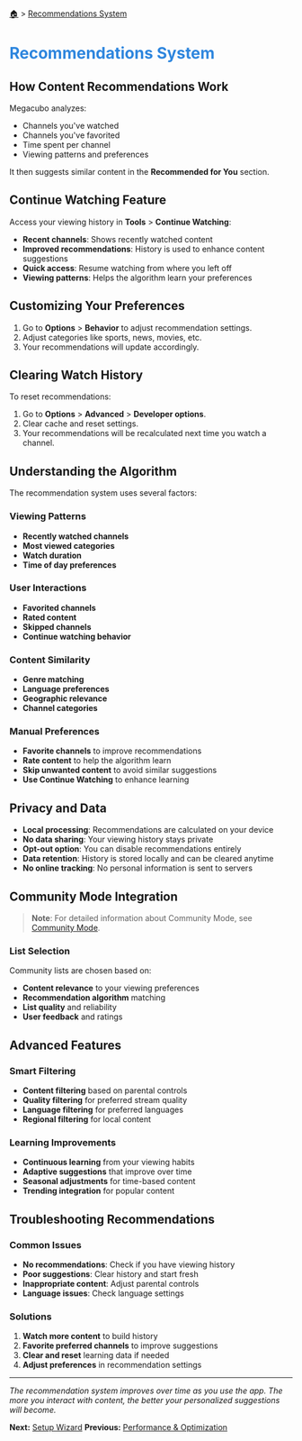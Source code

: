<!-- docs/recommendations.md -->

[🏠](/README.md) > [Recommendations System](recommendations.md)

# <span style="color: #2e86de;">Recommendations System</span>

## How Content Recommendations Work

Megacubo analyzes:

- Channels you've watched
- Channels you've favorited
- Time spent per channel
- Viewing patterns and preferences

It then suggests similar content in the **Recommended for You** section.

## Continue Watching Feature

Access your viewing history in **Tools** > **Continue Watching**:

- **Recent channels**: Shows recently watched content
- **Improved recommendations**: History is used to enhance content suggestions
- **Quick access**: Resume watching from where you left off
- **Viewing patterns**: Helps the algorithm learn your preferences

## Customizing Your Preferences

1. Go to **Options** > **Behavior** to adjust recommendation settings.
2. Adjust categories like sports, news, movies, etc.
3. Your recommendations will update accordingly.

## Clearing Watch History

To reset recommendations:

1. Go to **Options** > **Advanced** > **Developer options**.
2. Clear cache and reset settings.
3. Your recommendations will be recalculated next time you watch a channel.

## Understanding the Algorithm

The recommendation system uses several factors:

### Viewing Patterns
- **Recently watched channels**
- **Most viewed categories**
- **Watch duration**
- **Time of day preferences**

### User Interactions
- **Favorited channels**
- **Rated content**
- **Skipped channels**
- **Continue watching behavior**

### Content Similarity
- **Genre matching**
- **Language preferences**
- **Geographic relevance**
- **Channel categories**

### Manual Preferences
- **Favorite channels** to improve recommendations
- **Rate content** to help the algorithm learn
- **Skip unwanted content** to avoid similar suggestions
- **Use Continue Watching** to enhance learning

## Privacy and Data

- **Local processing**: Recommendations are calculated on your device
- **No data sharing**: Your viewing history stays private
- **Opt-out option**: You can disable recommendations entirely
- **Data retention**: History is stored locally and can be cleared anytime
- **No online tracking**: No personal information is sent to servers

## Community Mode Integration

> **Note**: For detailed information about Community Mode, see [Community Mode](community-mode.md).

### List Selection
Community lists are chosen based on:
- **Content relevance** to your viewing preferences
- **Recommendation algorithm** matching
- **List quality** and reliability
- **User feedback** and ratings

## Advanced Features

### Smart Filtering
- **Content filtering** based on parental controls
- **Quality filtering** for preferred stream quality
- **Language filtering** for preferred languages
- **Regional filtering** for local content

### Learning Improvements
- **Continuous learning** from your viewing habits
- **Adaptive suggestions** that improve over time
- **Seasonal adjustments** for time-based content
- **Trending integration** for popular content

## Troubleshooting Recommendations

### Common Issues
- **No recommendations**: Check if you have viewing history
- **Poor suggestions**: Clear history and start fresh
- **Inappropriate content**: Adjust parental controls
- **Language issues**: Check language settings

### Solutions
1. **Watch more content** to build history
2. **Favorite preferred channels** to improve suggestions
3. **Clear and reset** learning data if needed
4. **Adjust preferences** in recommendation settings

---

*The recommendation system improves over time as you use the app. The more you interact with content, the better your personalized suggestions will become.*

**Next:** [Setup Wizard](setup-wizard.md)
**Previous:** [Performance & Optimization](performance.md)